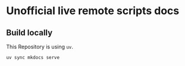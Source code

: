 # Unofficial live remote scripts docs

## Build locally
This Repository is using `uv`.

``
uv sync
mkdocs serve
``